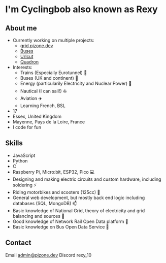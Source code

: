 # I'm Cyclingbob also known as Rexy
## About me
- Currently working on multiple projects:
    - [grid.pizone.dev](https://grid.pizone.dev)
    - [Buses](https://github.com/Cyclingbob/buses)
    - [Urlcut](https://urlcut.app)
    - [Quadron](https://github.com/QuadronHost)
- Interests:
    - Trains (Especially Eurotunnel) 🚄
    - Buses (UK and continent) 🚌
    - Energy (particularily Electricity and Nuclear Power) 🔌
    - Nautical (I can sail!) ⛵
    - Aviation ✈️
    - Learning French, BSL
- 17
- Essex, United Kingdom
- Mayenne, Pays de la Loire, France
- I code for fun

## Skills
- JavaScript
- Python
- C
- Raspberry Pi, Micro:bit, ESP32, Pico 💻
- Designing and making electric circuits and custom hardware, including soldering ⚡
- Riding motorbikes and scooters (125cc) 🛵
- General web development, but mostly back end logic including databases (SQL, MongoDB) 📫
- Basic knowledge of National Grid, theory of electricity and grid balancing and sources 🔌
- Good knowledge of Network Rail Open Data platform 🚆
- Basic knowledge on Bus Open Data Service 🚌

## Contact
Email [admin@pizone.dev](mailto:admin@pizone.dev)
Discord rexy_10
